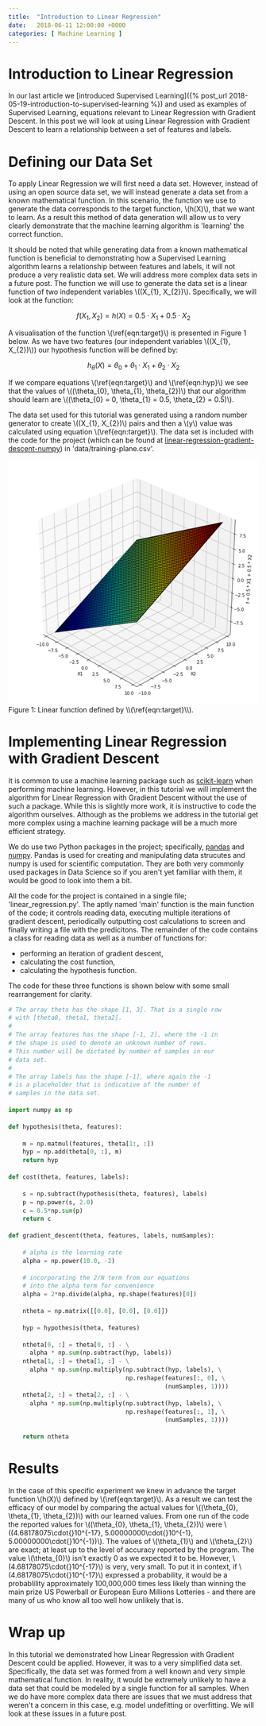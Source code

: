 ```yaml
---
title:  "Introduction to Linear Regression"
date:   2018-06-11 12:00:00 +0000
categories: [ Machine Learning ]
---
```


# Introduction to Linear Regression

In our last article we [introduced Supervised Learning]({% post_url 2018-05-19-introduction-to-supervised-learning %}) and used as examples of Supervised Learning, equations relevant to Linear Regression with Gradient Descent. In this post we will look at using Linear Regression with Gradient Descent to learn a relationship between a set of features and labels. 


# Defining our Data Set

To apply Linear Regression we will first need a data set. However, instead of using an open source data set, we will instead generate a data set from a known mathematical function. In this scenario, the function we use to generate the data corresponds to the target function, \\(h(X)\\), that we want to learn. As a result this method of data generation will allow us to very clearly demonstrate that the machine learning algorithm is 'learning' the correct function.

It should be noted that while generating data from a known mathematical function is beneficial to demonstrating how a Supervised Learning algorithm learns a relationship between features and labels, it will not produce a very realistic data set. We will address more complex data sets in a future post.
The function we will use to generate the data set is a linear function of two independent variables \\((X\_{1}, X\_{2})\\). Specifically, we will look at the function:

$$
\begin{equation}
f(X_{1}, X_{2}) = h(X) = 0.5 \cdot X_{1} + 0.5 \cdot X_{2}\label{eqn:target}\tag{1}
\end{equation}
$$

A visualisation of the function \\(\ref{eqn:target}\\) is presented in Figure 1 below. As we have two features (our independent variables \\((X\_{1}, X\_{2})\\)) our hypothesis function will be defined by:

$$
\begin{equation}
h_{\theta}(X) = \theta_{0} + \theta_{1} \cdot{} X_{1} + \theta_{2} \cdot{} X_{2}\label{eqn:hyp}\tag{2}
\end{equation}
$$

If we compare equations \\(\ref{eqn:target}\\) and \\(\ref{eqn:hyp}\\) we see that the values of \\((\theta\_{0}, \theta\_{1}, \theta\_{2})\\) that our algorithm should learn are \\((\theta\_{0} = 0, \theta\_{1} = 0.5, \theta\_{2} = 0.5)\\).

The data set used for this tutorial was generated using a random number generator to create \\((X\_{1}, X\_{2})\\) pairs and then a \\(y\\) value was calculated using equation \\(\ref{eqn:target}\\). The data set is included with the code for the project (which can be found at [linear-regression-gradient-descent-numpy](https://github.com/ianharris/linear-regression-gradient-descent-numpy)) in 'data/training-plane.csv'.

<img src='/assets/linear-function.png'/>
<br/>
Figure 1: Linear function defined by \\(\ref{eqn:target}\\).

# Implementing Linear Regression with Gradient Descent

It is common to use a machine learning package such as [scikit-learn](http://scikit-learn.org/stable/index.html) when performing machine learning. However, in this tutorial we will implement the algorithm for Linear Regression with Gradient Descent without the use of such a package. While this is slightly more work, it is instructive to code the algorithm ourselves. Although as the problems we address in the tutorial get more complex using a machine learning package will be a much more efficient strategy.

We do use two Python packages in the project; specifically, [pandas](https://pandas.pydata.org/) and [numpy](http://www.numpy.org/). Pandas is used for creating and manipulating data strucutes and numpy is used for scientific computation. They are both very commonly used packages in Data Science so if you aren't yet familiar with them, it would be good to look into them a bit.

All the code for the project is contained in a single file; 'linear\_regression.py'. The aptly named 'main' function is the main function of the code; it controls reading data, executing multiple iterations of gradient descent, periodically outputting cost calculations to screen and finally writing a file with the predicitons. The remainder of the code contains a class for reading data as well as a number of functions for:

* performing an iteration of gradient descent,
* calculating the cost function,
* calculating the hypothesis function.

The code for these three functions is shown below with some small rearrangement for clarity.

```python
# The array theta has the shape [1, 3]. That is a single row 
# with [theta0, theta1, theta2].
# 
# The array features has the shape [-1, 2], where the -1 in 
# the shape is used to denote an unknown number of rows. 
# This number will be dictated by number of samples in our 
# data set.
#
# The array labels has the shape [-1], where again the -1 
# is a placeholder that is indicative of the number of 
# samples in the data set.

import numpy as np

def hypothesis(theta, features):

    m = np.matmul(features, theta[1:, :])
    hyp = np.add(theta[0, :], m)
    return hyp

def cost(theta, features, labels):

    s = np.subtract(hypothesis(theta, features), labels)
    p = np.power(s, 2.0)
    c = 0.5*np.sum(p)
    return c

def gradient_descent(theta, features, labels, numSamples):

    # alpha is the learning rate
    alpha = np.power(10.0, -2)

    # incorporating the 2/N term from our equations 
    # into the alpha term for convenience
    alpha = 2*np.divide(alpha, np.shape(features)[0])

    ntheta = np.matrix([[0.0], [0.0], [0.0]])

    hyp = hypothesis(theta, features)

    ntheta[0, :] = theta[0, :] - \
      alpha * np.sum(np.subtract(hyp, labels))
    ntheta[1, :] = theta[1, :] - \
      alpha * np.sum(np.multiply(np.subtract(hyp, labels), \
                                 np.reshape(features[:, 0], \
                                            (numSamples, 1))))
    ntheta[2, :] = theta[2, :] - \
      alpha * np.sum(np.multiply(np.subtract(hyp, labels), \
                                 np.reshape(features[:, 1], \
                                            (numSamples, 1))))

    return ntheta
```

# Results

In the case of this specific experiment we knew in advance the target function \\(h(X)\\) defined by \\(\ref{eqn:target}\\). As a result we can test the efficacy of our model by comparing the actual values for \\((\theta\_{0}, \theta\_{1}, \theta\_{2})\\) with our learned values. From one run of the code the reported values for \\((\theta\_{0}, \theta\_{1}, \theta\_{2})\\) were \\((4.68178075\cdot{}10^{-17}, 5.00000000\cdot{}10^{-1}, 5.00000000\cdot{}10^{-1})\\). The values of \\(\theta\_{1}\\) and \\(\theta\_{2}\\) are exact; at least up to the level of accuracy reported by the program. The value \\(\theta\_{0}\\) isn't exactly 0 as we expected it to be. However, \\(4.68178075\cdot{}10^{-17}\\) is very, very small. To put it in context, if \\(4.68178075\cdot{}10^{-17}\\) expressed a probability, it would be a probablility approximately 100,000,000 times less likely than winning the main prize US Powerball or European Euro Millions Lotteries - and there are many of us who know all too well how unlikely that is.

# Wrap up

In this tutorial we demonstrated how Linear Regression with Gradient Descent could be applied. However, it was to a very simplified data set. Specifically, the data set was formed from a well known and very simple mathematical function. In reality, it would be extremely unlikely to have a data set that could be modeled by a single function for all samples. When we do have more complex data there are issues that we must address that weren't a concern in this case, e.g. model undefitting or overfitting. We will look at these issues in a future post.


